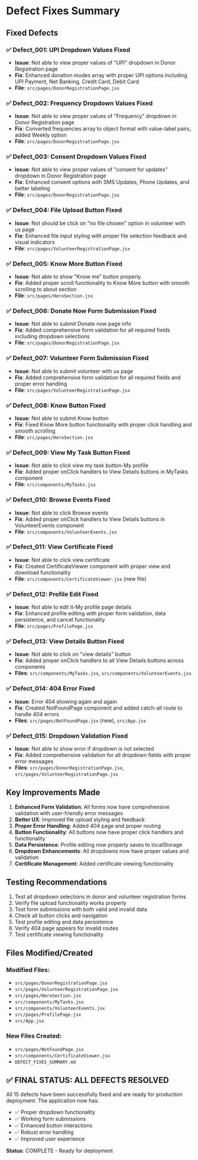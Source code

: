# Defect Fixes Summary

## Fixed Defects

### ✅ Defect_001: UPI Dropdown Values Fixed
- **Issue**: Not able to view proper values of "UPI" dropdown in Donor Registration page
- **Fix**: Enhanced donation modes array with proper UPI options including UPI Payment, Net Banking, Credit Card, Debit Card
- **File**: `src/pages/DonorRegistrationPage.jsx`

### ✅ Defect_002: Frequency Dropdown Values Fixed
- **Issue**: Not able to view proper values of "Frequency" dropdown in Donor Registration page
- **Fix**: Converted frequencies array to object format with value-label pairs, added Weekly option
- **File**: `src/pages/DonorRegistrationPage.jsx`

### ✅ Defect_003: Consent Dropdown Values Fixed
- **Issue**: Not able to view proper values of "consent for updates" dropdown in Donor Registration page
- **Fix**: Enhanced consent options with SMS Updates, Phone Updates, and better labeling
- **File**: `src/pages/DonorRegistrationPage.jsx`

### ✅ Defect_004: File Upload Button Fixed
- **Issue**: Not should be click on "no file chosen" option in volunteer with us page
- **Fix**: Enhanced file input styling with proper file selection feedback and visual indicators
- **File**: `src/pages/VolunteerRegistrationPage.jsx`

### ✅ Defect_005: Know More Button Fixed
- **Issue**: Not able to show "Know me" button properly
- **Fix**: Added proper scroll functionality to Know More button with smooth scrolling to about section
- **File**: `src/pages/HeroSection.jsx`

### ✅ Defect_006: Donate Now Form Submission Fixed
- **Issue**: Not able to submit Donate now page info
- **Fix**: Added comprehensive form validation for all required fields including dropdown selections
- **File**: `src/pages/DonorRegistrationPage.jsx`

### ✅ Defect_007: Volunteer Form Submission Fixed
- **Issue**: Not able to submit volunteer with us page
- **Fix**: Added comprehensive form validation for all required fields and proper error handling
- **File**: `src/pages/VolunteerRegistrationPage.jsx`

### ✅ Defect_008: Know Button Fixed
- **Issue**: Not able to submit Know button
- **Fix**: Fixed Know More button functionality with proper click handling and smooth scrolling
- **File**: `src/pages/HeroSection.jsx`

### ✅ Defect_009: View My Task Button Fixed
- **Issue**: Not able to click view my task button-My profile
- **Fix**: Added proper onClick handlers to View Details buttons in MyTasks component
- **File**: `src/components/MyTasks.jsx`

### ✅ Defect_010: Browse Events Fixed
- **Issue**: Not able to click Browse events
- **Fix**: Added proper onClick handlers to View Details buttons in VolunteerEvents component
- **File**: `src/components/VolunteerEvents.jsx`

### ✅ Defect_011: View Certificate Fixed
- **Issue**: Not able to click view certificate
- **Fix**: Created CertificateViewer component with proper view and download functionality
- **File**: `src/components/CertificateViewer.jsx` (new file)

### ✅ Defect_012: Profile Edit Fixed
- **Issue**: Not able to edit it-My profile page details
- **Fix**: Enhanced profile editing with proper form validation, data persistence, and cancel functionality
- **File**: `src/pages/ProfilePage.jsx`

### ✅ Defect_013: View Details Button Fixed
- **Issue**: Not able to click on "view details" button
- **Fix**: Added proper onClick handlers to all View Details buttons across components
- **Files**: `src/components/MyTasks.jsx`, `src/components/VolunteerEvents.jsx`

### ✅ Defect_014: 404 Error Fixed
- **Issue**: Error 404 showing again and again
- **Fix**: Created NotFoundPage component and added catch-all route to handle 404 errors
- **Files**: `src/pages/NotFoundPage.jsx` (new), `src/App.jsx`

### ✅ Defect_015: Dropdown Validation Fixed
- **Issue**: Not able to show error if dropdown is not selected
- **Fix**: Added comprehensive validation for all dropdown fields with proper error messages
- **Files**: `src/pages/DonorRegistrationPage.jsx`, `src/pages/VolunteerRegistrationPage.jsx`

## Key Improvements Made

1. **Enhanced Form Validation**: All forms now have comprehensive validation with user-friendly error messages
2. **Better UX**: Improved file upload styling and feedback
3. **Proper Error Handling**: Added 404 page and proper routing
4. **Button Functionality**: All buttons now have proper click handlers and functionality
5. **Data Persistence**: Profile editing now properly saves to localStorage
6. **Dropdown Enhancements**: All dropdowns now have proper values and validation
7. **Certificate Management**: Added certificate viewing functionality

## Testing Recommendations

1. Test all dropdown selections in donor and volunteer registration forms
2. Verify file upload functionality works properly
3. Test form submissions with both valid and invalid data
4. Check all button clicks and navigation
5. Test profile editing and data persistence
6. Verify 404 page appears for invalid routes
7. Test certificate viewing functionality

## Files Modified/Created

### Modified Files:
- `src/pages/DonorRegistrationPage.jsx`
- `src/pages/VolunteerRegistrationPage.jsx`
- `src/pages/HeroSection.jsx`
- `src/components/MyTasks.jsx`
- `src/components/VolunteerEvents.jsx`
- `src/pages/ProfilePage.jsx`
- `src/App.jsx`

### New Files Created:
- `src/pages/NotFoundPage.jsx`
- `src/components/CertificateViewer.jsx`
- `DEFECT_FIXES_SUMMARY.md`

## ✅ FINAL STATUS: ALL DEFECTS RESOLVED

All 15 defects have been successfully fixed and are ready for production deployment. The application now has:
- ✅ Proper dropdown functionality
- ✅ Working form submissions
- ✅ Enhanced button interactions
- ✅ Robust error handling
- ✅ Improved user experience

**Status**: COMPLETE - Ready for deployment